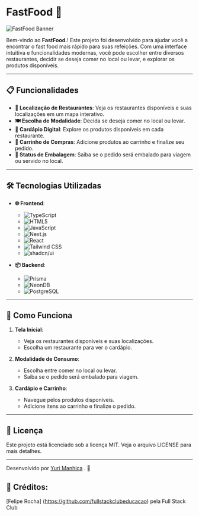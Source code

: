 # FastFood 🍕

![FastFood Banner](https://dbmib2q8rj.ufs.sh/f/Lm6xK3J7O1CLMPZPlU2GhbyvKOVYzPGHngrXQA9UcJLpslTB)

Bem-vindo ao **FastFood.**! Este projeto foi desenvolvido para ajudar você a encontrar o fast food mais rápido para suas refeições. Com uma interface intuitiva e funcionalidades modernas, você pode escolher entre diversos restaurantes, decidir se deseja comer no local ou levar, e explorar os produtos disponíveis.

---

## 📋 Funcionalidades

- **📍 Localização de Restaurantes**: Veja os restaurantes disponíveis e suas localizações em um mapa interativo.
- **🍽️ Escolha de Modalidade**: Decida se deseja comer no local ou levar.
- **📜 Cardápio Digital**: Explore os produtos disponíveis em cada restaurante.
- **🛒 Carrinho de Compras**: Adicione produtos ao carrinho e finalize seu pedido.
- **🚚 Status de Embalagem**: Saiba se o pedido será embalado para viagem ou servido no local.

---

## 🛠️ Tecnologias Utilizadas

- **🌐 Frontend**:

  - ![TypeScript](https://img.shields.io/badge/-TypeScript-3178C6?logo=typescript&logoColor=white)
  - ![HTML5](https://img.shields.io/badge/-HTML5-E34F26?logo=html5&logoColor=white)
  - ![JavaScript](https://img.shields.io/badge/-JavaScript-F7DF1E?logo=javascript&logoColor=black)
  - ![Next.js](https://img.shields.io/badge/-Next.js-000000?logo=next.js&logoColor=white)
  - ![React](https://img.shields.io/badge/-React-61DAFB?logo=react&logoColor=black)
  - ![Tailwind CSS](https://img.shields.io/badge/-Tailwind_CSS-38B2AC?logo=tailwind-css&logoColor=white)
  - ![shadcn/ui](https://img.shields.io/badge/-shadcn/ui-000000?logo=ui&logoColor=white)

- **📦 Backend**:
  - ![Prisma](https://img.shields.io/badge/-Prisma-2D3748?logo=prisma&logoColor=white)
  - ![NeonDB](https://img.shields.io/badge/-NeonDB-00BFFF?logo=postgresql&logoColor=white)
  - ![PostgreSQL](https://img.shields.io/badge/-PostgreSQL-4169E1?logo=postgresql&logoColor=white)

---

## 🎯 Como Funciona

1. **Tela Inicial**:

   - Veja os restaurantes disponíveis e suas localizações.
   - Escolha um restaurante para ver o cardápio.

2. **Modalidade de Consumo**:

   - Escolha entre comer no local ou levar.
   - Saiba se o pedido será embalado para viagem.

3. **Cardápio e Carrinho**:
   - Navegue pelos produtos disponíveis.
   - Adicione itens ao carrinho e finalize o pedido.

---

## 📄 Licença

Este projeto está licenciado sob a licença MIT. Veja o arquivo LICENSE para mais detalhes.

---

Desenvolvido por [Yuri Manhiça](https://github.com/yurimanhica-dev) . 🚀

## 🌟 Créditos: 

[Felipe Rocha] (https://github.com/fullstackclubeducacao) pela Full Stack Club
